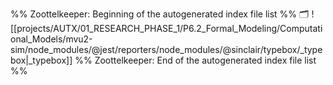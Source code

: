 %% Zoottelkeeper: Beginning of the autogenerated index file list  %%
🗂️ ![[projects/AUTX/01_RESEARCH_PHASE_1/P6.2_Formal_Modeling/Computational_Models/mvu2-sim/node_modules/@jest/reporters/node_modules/@sinclair/typebox/_typebox|_typebox]]
%% Zoottelkeeper: End of the autogenerated index file list  %%
